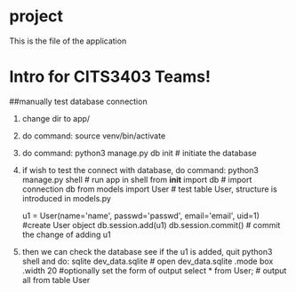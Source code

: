 # project
This is the file of the application

# Intro for CITS3403 Teams!

##manually test database connection
1. change dir to app/
2. do command:  source venv/bin/activate
3. do command:  python3 manage.py db init       # initiate the database

4. if wish to test the connect with database, do command:
    python3 manage.py shell     # run app in shell
    from __init__ import db     # import connection db
    from models import User     # test table User, structure is introduced in models.py
    
    u1 = User(name='name', passwd='passwd', email='email', uid=1)   #create User object
    db.session.add(u1)
    db.session.commit()         # commit the change of adding u1
5. then we can check the database see if the u1 is added, quit python3 shell and do:
    sqlite dev_data.sqlite      # open dev_data.sqlite
    .mode box
    .width 20                   #optionally set the form of output
    select * from User;         # output all from table User



